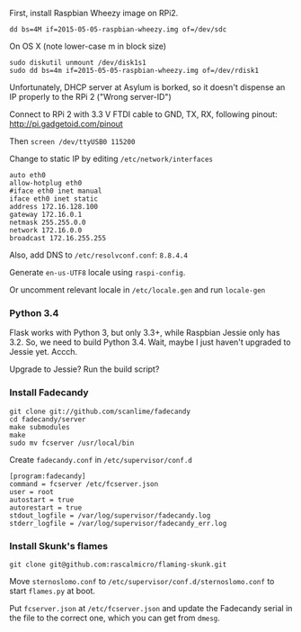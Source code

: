 First, install Raspbian Wheezy image on RPi2.

    dd bs=4M if=2015-05-05-raspbian-wheezy.img of=/dev/sdc
    
On OS X (note lower-case m in block size)

    sudo diskutil unmount /dev/disk1s1
    sudo dd bs=4m if=2015-05-05-raspbian-wheezy.img of=/dev/rdisk1

Unfortunately, DHCP server at Asylum is borked, so it doesn't dispense an IP properly to the RPi 2 ("Wrong server-ID")

Connect to RPi 2 with 3.3 V FTDI cable to GND, TX, RX, following pinout: http://pi.gadgetoid.com/pinout

Then `screen /dev/ttyUSB0 115200`

Change to static IP by editing `/etc/network/interfaces`

    auto eth0
    allow-hotplug eth0
    #iface eth0 inet manual
    iface eth0 inet static
    address 172.16.128.100  
    gateway 172.16.0.1
    netmask 255.255.0.0
    network 172.16.0.0
    broadcast 172.16.255.255

Also, add DNS to `/etc/resolvconf.conf`: `8.8.4.4`

Generate `en-us-UTF8` locale using `raspi-config`.

Or uncomment relevant locale in `/etc/locale.gen` and run `locale-gen`

### Python 3.4 ###

Flask works with Python 3, but only 3.3+, while Raspbian Jessie only has 3.2. So, we need to build Python 3.4. Wait, maybe I just haven't upgraded to Jessie yet. Accch.

Upgrade to Jessie? Run the build script?

### Install Fadecandy ###

    git clone git://github.com/scanlime/fadecandy
    cd fadecandy/server
    make submodules
    make
    sudo mv fcserver /usr/local/bin

Create `fadecandy.conf` in `/etc/supervisor/conf.d`

    [program:fadecandy]
    command = fcserver /etc/fcserver.json
    user = root
    autostart = true
    autorestart = true
    stdout_logfile = /var/log/supervisor/fadecandy.log
    stderr_logfile = /var/log/supervisor/fadecandy_err.log

### Install Skunk's flames ###

    git clone git@github.com:rascalmicro/flaming-skunk.git
    
Move `sternoslomo.conf` to `/etc/supervisor/conf.d/sternoslomo.conf` to start `flames.py` at boot.
    
Put `fcserver.json` at `/etc/fcserver.json` and update the Fadecandy serial in the file to the correct one, which you can get from `dmesg`.
